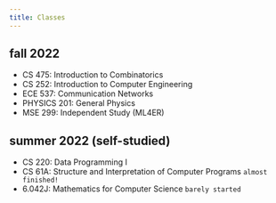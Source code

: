 ```yaml
---
title: Classes
---
```


## fall 2022
- CS 475: Introduction to Combinatorics
- CS 252: Introduction to Computer Engineering
- ECE 537: Communication Networks
- PHYSICS 201: General Physics
- MSE 299: Independent Study (ML4ER)

## summer 2022 (self-studied)
- CS 220: Data Programming I
- CS 61A: Structure and Interpretation of Computer Programs `almost finished!`
- 6.042J: Mathematics for Computer Science `barely started`